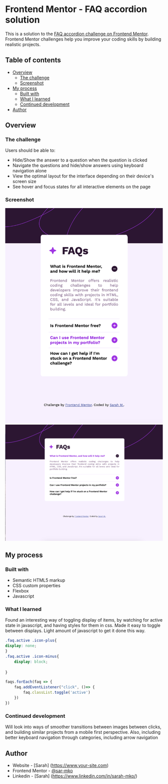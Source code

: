 # Frontend Mentor - FAQ accordion solution

This is a solution to the [FAQ accordion challenge on Frontend Mentor](https://www.frontendmentor.io/challenges/faq-accordion-wyfFdeBwBz). Frontend Mentor challenges help you improve your coding skills by building realistic projects. 

## Table of contents

- [Overview](#overview)
  - [The challenge](#the-challenge)
  - [Screenshot](#screenshot)
  <!-- - [Links](#links) -->
- [My process](#my-process)
  - [Built with](#built-with)
  - [What I learned](#what-i-learned)
  - [Continued development](#continued-development)
- [Author](#author)


## Overview

### The challenge

Users should be able to:

- Hide/Show the answer to a question when the question is clicked
- Navigate the questions and hide/show answers using keyboard navigation alone
- View the optimal layout for the interface depending on their device's screen size
- See hover and focus states for all interactive elements on the page

### Screenshot

![](./assets/images/screenshots/mobile-preview.png)
![](./assets/images/screenshots/window-preview.png)

<!-- ### Links

- Solution URL: [Add solution URL here](https://your-solution-url.com)
- Live Site URL: [Add live site URL here](https://your-live-site-url.com) -->

## My process

### Built with

- Semantic HTML5 markup
- CSS custom properties
- Flexbox
- Javascript

### What I learned
Found an interesting way of toggling display of items, by watching for active state in javascript, and having styles for them in css. Made it easy to toggle between displays. Light amount of javascript to get it done this way.
```css
.faq.active .icon-plus{
display: none;
}
.faq.active .icon-minus{
    display: block;
  
}
```
```js
faqs.forEach(faq => {
    faq.addEventListener("click", ()=> {
        faq.classList.toggle('active')
    })
})
```

### Continued development

Will look into ways of smoother transitions between images between clicks, and building similar projects from a mobile first perspective. Also, including better keyboard navigation through categories, including arrow navigation


## Author

- Website - [Sarah] (https://www.your-site.com)
- Frontend Mentor - [@sar-mko](https://www.frontendmentor.io/profile/sar-mko)
- Linkedin - [Sarah] (https://www.linkedin.com/in/sarah-mko/)

